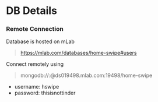 # DB Details

### Remote Connection
Database is hosted on mLab
> https://mlab.com/databases/home-swipe#users

Connect remotely using 
>  mongodb://<dbuser>:<dbpassword>@ds019498.mlab.com:19498/home-swipe
* username: hswipe
* password: thisisnottinder